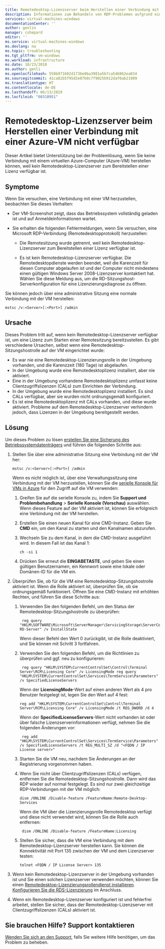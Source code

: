 ```yaml
---
title: Remotedesktop-Lizenzserver beim Herstellen einer Verbindung mit einer Azure-VM nicht verfügbar | Microsoft-Dokumentation
description: Informationen zum Behandeln von RDP-Problemen aufgrund eines fehlenden Remotedesktop-Lizenzservers | Microsoft-Dokumentation
services: virtual-machines-windows
documentationCenter: ''
author: genlin
manager: cshepard
editor: ''
ms.service: virtual-machines-windows
ms.devlang: na
ms.topic: troubleshooting
ms.tgt_pltfrm: vm-windows
ms.workload: infrastructure
ms.date: 10/23/2018
ms.author: genli
ms.openlocfilehash: 550b971602d1736e0ba3981a5b7ca546862ea034
ms.sourcegitcommit: 41ca82b5f95d2e07b0c7f9025b912daf0ab21909
ms.translationtype: HT
ms.contentlocale: de-DE
ms.lasthandoff: 06/13/2019
ms.locfileid: "60318951"
---
```

# <a name="remote-desktop-license-server-isnt-available-when-you-connect-to-an-azure-vm"></a>Remotedesktop-Lizenzserver beim Herstellen einer Verbindung mit einer Azure-VM nicht verfügbar

Dieser Artikel bietet Unterstützung bei der Problemlösung, wenn Sie keine Verbindung mit einem virtuellen Azure-Computer (Azure-VM) herstellen können, weil kein Remotedesktop-Lizenzserver zum Bereitstellen einer Lizenz verfügbar ist.

## <a name="symptoms"></a>Symptome

Wenn Sie versuchen, eine Verbindung mit einer VM herzustellen, beobachten Sie dieses Verhalten:

- Der VM-Screenshot zeigt, dass das Betriebssystem vollständig geladen ist und auf Anmeldeinformationen wartet.
- Sie erhalten die folgenden Fehlermeldungen, wenn Sie versuchen, eine Microsoft RDP-Verbindung (Remotedesktopprotokoll) herzustellen:

  - Die Remotesitzung wurde getrennt, weil kein Remotedesktop-Lizenzserver zum Bereitstellen einer Lizenz verfügbar ist.

  - Es ist kein Remotedesktop-Lizenzserver verfügbar. Die Remotedesktopdienste werden beendet, weil die Karenzzeit für diesen Computer abgelaufen ist und der Computer nicht mindestens einen gültigen Windows Server 2008-Lizenzserver kontaktiert hat. Wählen Sie diese Meldung aus, um die RD-Sitzungshost-Serverkonfiguration für eine Lizenzierungsdiagnose zu öffnen.

Sie können jedoch über eine administrative Sitzung eine normale Verbindung mit der VM herstellen:

```
mstsc /v:<Server>[:<Port>] /admin
```

## <a name="cause"></a>Ursache

Dieses Problem tritt auf, wenn kein Remotedesktop-Lizenzserver verfügbar ist, um eine Lizenz zum Starten einer Remotesitzung bereitzustellen. Es gibt verschiedene Ursachen, selbst wenn eine Remotedesktop-Sitzungshostrolle auf der VM eingerichtet wurde:

- Es war nie eine Remotedesktop-Lizenzierungsrolle in der Umgebung vorhanden, und die Karenzzeit (180 Tage) ist abgelaufen.
- In der Umgebung wurde eine Remotedesktoplizenz installiert, aber nie aktiviert.
- Eine in der Umgebung vorhandene Remotedesktoplizenz umfasst keine Clientzugriffslizenzen (CALs) zum Einrichten der Verbindung.
- In der Umgebung wurde eine Remotedesktoplizenz installiert. Es sind CALs verfügbar, aber sie wurden nicht ordnungsgemäß konfiguriert.
- Es ist eine Remotedesktoplizenz mit CALs vorhanden, und diese wurde aktiviert. Probleme auf dem Remotedesktop-Lizenzserver verhindern jedoch, dass Lizenzen in der Umgebung bereitgestellt werden.

## <a name="solution"></a>Lösung

Um dieses Problem zu lösen [erstellen Sie eine Sicherung des Betriebssystemdatenträgers](../windows/snapshot-copy-managed-disk.md) und führen die folgenden Schritte aus:

1. Stellen Sie über eine administrative Sitzung eine Verbindung mit der VM her:

   ```
   mstsc /v:<Server>[:<Port>] /admin
   ```

    Wenn es nicht möglich ist, über eine Verwaltungssitzung eine Verbindung mit der VM herzustellen, können Sie die [serielle Konsole für VMs in Azure](serial-console-windows.md) für den Zugriff auf die VM verwenden:

    1. Greifen Sie auf die serielle Konsole zu, indem Sie **Support und Problembehandlung** > **Serielle Konsole (Vorschau)** auswählen. Wenn dieses Feature auf der VM aktiviert ist, können Sie erfolgreich eine Verbindung mit der VM herstellen.

    2. Erstellen Sie einen neuen Kanal für eine CMD-Instanz. Geben Sie **CMD** ein, um den Kanal zu starten und den Kanalnamen abzurufen.

    3. Wechseln Sie zu dem Kanal, in dem die CMD-Instanz ausgeführt wird. In diesem Fall ist das Kanal 1:

       ```
       ch -si 1
       ```

    4. Drücken Sie erneut die **EINGABETASTE**, und geben Sie einen gültigen Benutzernamen, ein Kennwort sowie eine lokale oder Domänen-ID für die VM ein.

2. Überprüfen Sie, ob für die VM eine Remotedesktop-Sitzungshostrolle aktiviert ist. Wenn die Rolle aktiviert ist, überprüfen Sie, ob sie ordnungsgemäß funktioniert. Öffnen Sie eine CMD-Instanz mit erhöhten Rechten, und führen Sie diese Schritte aus:

    1. Verwenden Sie den folgenden Befehl, um den Status der Remotedesktop-Sitzungshostrolle zu überprüfen:

       ```
        reg query "HKLM\SOFTWARE\Microsoft\ServerManager\ServicingStorage\ServerComponentCache\RDS-RD-Server" /v InstallState
        ```

        Wenn dieser Befehl den Wert 0 zurückgibt, ist die Rolle deaktiviert, und Sie können mit Schritt 3 fortfahren.

    2. Verwenden Sie den folgenden Befehl, um die Richtlinien zu überprüfen und ggf. neu zu konfigurieren:

       ```
        reg query "HKLM\SYSTEM\CurrentControlSet\Control\Terminal Server\RCM\Licensing Core" /v LicensingMode reg query "HKLM\SYSTEM\CurrentControlSet\Services\TermService\Parameters" /v SpecifiedLicenseServers
       ```

        Wenn der **LicensingMode**-Wert auf einen anderen Wert als 4 pro Benutzer festgelegt ist, legen Sie den Wert auf 4 fest:

         ```
        reg add "HKLM\SYSTEM\CurrentControlSet\Control\Terminal Server\RCM\Licensing Core" /v LicensingMode /t REG_DWORD /d 4
        ```

       Wenn der **SpecifiedLicenseServers**-Wert nicht vorhanden ist oder über falsche Lizenzserverinformationen verfügt, nehmen Sie die folgenden Änderungen vor:

       ```
        reg add "HKLM\SYSTEM\CurrentControlSet\Services\TermService\Parameters" /v SpecifiedLicenseServers /t REG_MULTI_SZ /d "<FQDN / IP License server>"
       ```

    3. Starten Sie die VM neu, nachdem Sie Änderungen an der Registrierung vorgenommen haben.

    4. Wenn Sie nicht über Clientzugriffslizenzen (CALs) verfügen, entfernen Sie die Remotedesktop-Sitzungshostrolle. Dann wird das RDP wieder auf normal festgelegt. Es sind nur zwei gleichzeitige RDP-Verbindungen mit der VM möglich:

        ```
       dism /ONLINE /Disable-feature /FeatureName:Remote-Desktop-Services
        ```

        Wenn die VM über die Lizenzierungsrolle Remotedesktop verfügt und diese nicht verwendet wird, können Sie die Rolle auch entfernen:

       ```
        dism /ONLINE /Disable-feature /FeatureName:Licensing
       ```

    5. Stellen Sie sicher, dass die VM eine Verbindung mit dem Remotedesktop-Lizenzserver herstellen kann. Sie können die Konnektivität mit Port 135 zwischen der VM und dem Lizenzserver testen: 

       ```
       telnet <FQDN / IP License Server> 135
       ```

3. Wenn kein Remotedesktop-Lizenzserver in der Umgebung vorhanden ist und Sie einen solchen Lizenzserver verwenden möchten, können Sie einen [Remotedesktop-Lizenzierungsrollendienst installieren](https://docs.microsoft.com/previous-versions/windows/it-pro/windows-server-2008-R2-and-2008/cc731765(v=ws.11)). [Konfigurieren Sie die RDS-Lizenzierung](https://blogs.technet.microsoft.com/askperf/2013/09/20/rd-licensing-configuration-on-windows-server-2012/) im Anschluss.

4. Wenn ein Remotedesktop-Lizenzserver konfiguriert ist und fehlerfrei arbeitet, stellen Sie sicher, dass der Remotedesktop-Lizenzserver mit Clientzugriffslizenzen (CALs) aktiviert ist.

## <a name="need-help-contact-support"></a>Sie brauchen Hilfe? Support kontaktieren

[Wenden Sie sich an den Support](https://portal.azure.com/?#blade/Microsoft_Azure_Support/HelpAndSupportBlade), falls Sie weitere Hilfe benötigen, um das Problem zu beheben.
